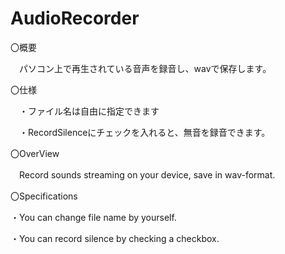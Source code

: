 # AudioRecorder

〇概要

　パソコン上で再生されている音声を録音し、wavで保存します。

〇仕様

　・ファイル名は自由に指定できます
 
　・RecordSilenceにチェックを入れると、無音を録音できます。
 
 〇OverView
 
 　Record sounds streaming on your device, save in wav-format.
  
 〇Specifications
 
  ・You can change file name by yourself.
 
  ・You can record silence by checking a checkbox.
